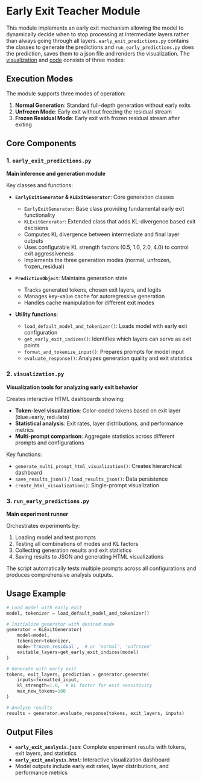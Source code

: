 # Early Exit Teacher Module

This module implements an early exit mechanism allowing the model to dynamically decide when to stop processing at intermediate layers rather than always going through all layers. `early_exit_predictions.py` contains the classes to generate the predictions and `run_early_predictions.py` does the prediction, saves them to a json file and renders the visualization. The [visualization](https://htmlpreview.github.io/?https://github.com/MeridianResearch/externalization/blob/karthik/tests/early_exit_teacher/visualizations/early_exit_analysis.html) and [code](https://github.com/MeridianResearch/externalization/blob/karthik/tests/early_exit_teacher/early_exit_predictions.py) consists of three modes:

## Execution Modes

The module supports three modes of operation:

1. **Normal Generation**: Standard full-depth generation without early exits
2. **Unfrozen Mode**: Early exit without freezing the residual stream 
3. **Frozen Residual Mode**: Early exit with frozen residual stream after exiting

## Core Components

### 1. `early_exit_predictions.py`
**Main inference and generation module**

Key classes and functions:

- **`EarlyExitGenerator` & `KLExitGenerator`**: Core generation classes
  - `EarlyExitGenerator`: Base class providing fundamental early exit functionality
  - `KLExitGenerator`: Extended class that adds KL-divergence based exit decisions
  - Computes KL divergence between intermediate and final layer outputs
  - Uses configurable KL strength factors (0.5, 1.0, 2.0, 4.0) to control exit aggressiveness
  - Implements the three generation modes (normal, unfrozen, frozen_residual)

- **`PredictionObject`**: Maintains generation state
  - Tracks generated tokens, chosen exit layers, and logits
  - Manages key-value cache for autoregressive generation
  - Handles cache manipulation for different exit modes

- **Utility functions**:
  - `load_default_model_and_tokenizer()`: Loads model with early exit configuration
  - `get_early_exit_indices()`: Identifies which layers can serve as exit points
  - `format_and_tokenize_input()`: Prepares prompts for model input
  - `evaluate_response()`: Analyzes generation quality and exit statistics

### 2. `visualization.py`
**Visualization tools for analyzing early exit behavior**

Creates interactive HTML dashboards showing:

- **Token-level visualization**: Color-coded tokens based on exit layer (blue=early, red=late)
- **Statistical analysis**: Exit rates, layer distributions, and performance metrics
- **Multi-prompt comparison**: Aggregate statistics across different prompts and configurations

Key functions:
- `generate_multi_prompt_html_visualization()`: Creates hierarchical dashboard
- `save_results_json()` / `load_results_json()`: Data persistence
- `create_html_visualization()`: Single-prompt visualization

### 3. `run_early_predictions.py`
**Main experiment runner**

Orchestrates experiments by:
1. Loading model and test prompts
2. Testing all combinations of modes and KL factors
3. Collecting generation results and exit statistics
4. Saving results to JSON and generating HTML visualizations

The script automatically tests multiple prompts across all configurations and produces comprehensive analysis outputs.

## Usage Example

```python
# Load model with early exit
model, tokenizer = load_default_model_and_tokenizer()

# Initialize generator with desired mode
generator = KLExitGenerator(
    model=model,
    tokenizer=tokenizer,
    mode='frozen_residual',  # or 'normal', 'unfrozen'
    exitable_layers=get_early_exit_indices(model)
)

# Generate with early exit
tokens, exit_layers, prediction = generator.generate(
    inputs=formatted_input,
    kl_strength=1.0,  # KL factor for exit sensitivity
    max_new_tokens=100
)

# Analyze results
results = generator.evaluate_response(tokens, exit_layers, inputs)
```

## Output Files

- **`early_exit_analysis.json`**: Complete experiment results with tokens, exit layers, and statistics
- **`early_exit_analysis.html`**: Interactive visualization dashboard
- Model outputs include early exit rates, layer distributions, and performance metrics